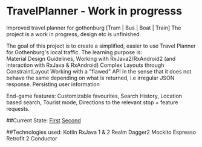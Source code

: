 # TravelPlanner - Work in progresss
Improved travel planner for gothenburg [Tram | Bus | Boat | Train]
The project is a work in progress, design etc is unfinished.

The goal of this project is to create a simplified, easier to use Travel Planner for Gothenburg's local traffic.
The learning purpose is:  
Material Design Guidelines, Working with RxJava2/RxAndroid2 (and interaction with RxJava & RxAndroid)
Complex Layouts through ConstraintLayout
Working with a "flawed" API in the sense that it does not behave the same depending on what is returned, i.e irregular JSON response.
Persisting user information

End-game features: Customizable favourites, Search History, Location based search, Tourist mode, Directions to the relevant stop + feature requests.

##Current State:
[First](https://cloud.githubusercontent.com/assets/3669105/21563881/dbba7f02-ce86-11e6-8960-eabcef68442b.gif)
[Second](https://cloud.githubusercontent.com/assets/3669105/21563880/dbb9da70-ce86-11e6-8f6f-7ca9c7192aa7.gif)



##Technologies used:
Kotlin
RxJava 1 & 2
Realm
Dagger2
Mockito
Espresso
Retrofit 2
Conductor


